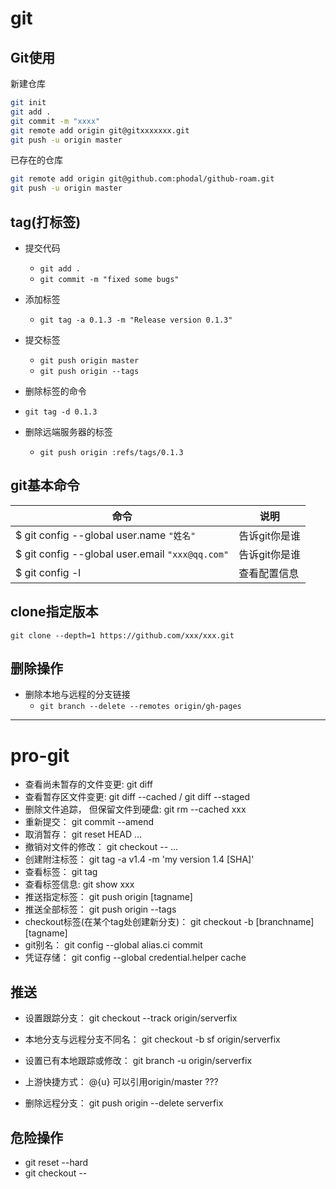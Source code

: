 # git

## Git使用

新建仓库

``` bash
git init
git add .
git commit -m "xxxx"
git remote add origin git@gitxxxxxxx.git
git push -u origin master
```

已存在的仓库

``` bash
git remote add origin git@github.com:phodal/github-roam.git
git push -u origin master
```

## tag(打标签)

- 提交代码
    - `git add .`
    - `git commit -m "fixed some bugs"`
- 添加标签
    - `git tag -a 0.1.3 -m "Release version 0.1.3"`
- 提交标签
    - `git push origin master`
    - `git push origin --tags`
-   删除标签的命令

   - `git tag -d 0.1.3`

- 删除远端服务器的标签

   - `git push origin :refs/tags/0.1.3`

## git基本命令

| 命令                                            | 说明        |
|-------------------------------------------------|-------------|
| $ git config --global user.name `"姓名"` | 告诉git你是谁 |
| $ git config --global user.email `"xxx@qq.com"` | 告诉git你是谁 |
| $ git config -l                                 | 查看配置信息  |

## clone指定版本

 `git clone --depth=1 https://github.com/xxx/xxx.git`

## 删除操作

- 删除本地与远程的分支链接
    - `git branch --delete --remotes origin/gh-pages`

------
# pro-git

* 查看尚未暂存的文件变更: git diff
* 查看暂存区文件变更: git diff --cached / git diff --staged
* 删除文件追踪， 但保留文件到硬盘: git rm --cached xxx
* 重新提交： git commit --amend
* 取消暂存： git reset HEAD <file>...
* 撤销对文件的修改： git checkout -- <file>...
* 创建附注标签： git tag -a v1.4 -m 'my version 1.4 [SHA]'
* 查看标签： git tag
* 查看标签信息: git show xxx
* 推送指定标签： git push origin [tagname]
* 推送全部标签： git push origin --tags
* checkout标签(在某个tag处创建新分支)： git checkout -b [branchname] [tagname]
* git别名： git config --global alias.ci commit
* 凭证存储： git config --global credential.helper cache

## 推送

* 设置跟踪分支： git checkout --track origin/serverfix
* 本地分支与远程分支不同名： git checkout -b sf origin/serverfix
* 设置已有本地跟踪或修改： git branch -u origin/serverfix
* 上游快捷方式： @{u} 可以引用origin/master    ???

* 删除远程分支： git push origin --delete serverfix

## 危险操作

* git reset --hard
* git checkout -- <file>

